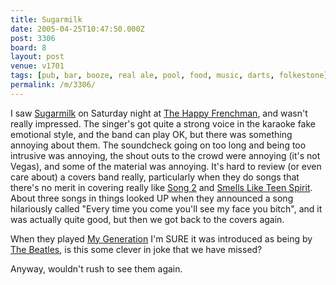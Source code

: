 ```yaml
---
title: Sugarmilk
date: 2005-04-25T10:47:50.000Z
post: 3306
board: 8
layout: post
venue: v1701
tags: [pub, bar, booze, real ale, pool, food, music, darts, folkestone]
permalink: /m/3306/
---
```

I saw <a href="http://www.sugarmilk.moonfruit.com" title="A local band for local people">Sugarmilk</a> on Saturday night at <a href="http://www.folkestonegerald.com/v/1701/The%20Happy%20Frenchman">The Happy Frenchman</a>, and wasn't really impressed. The singer's got quite a strong voice in the karaoke fake emotional style, and the band can play OK, but there was something annoying about them. The soundcheck going on too long and being too intrusive was annoying, the shout outs to the crowd were annoying (it's not Vegas), and some of the material was annoying. It's hard to review (or even care about) a covers band really, particularly when they do songs that there's no merit in covering really like <a href="/wiki/blur">Song 2</a> and <a href="/wiki/nirvana">Smells Like Teen Spirit</a>. About three songs in things looked UP when they announced a song hilariously called "Every time you come you'll see my face you bitch", and it was actually quite good, but then we got back to the covers again. 

When they played <a href="/wiki/who">My Generation</a> I'm SURE it was introduced as being by <a href="/wiki/beatles">The Beatles</a>, is this some clever in joke that we have missed?

Anyway, wouldn't rush to see them again.
